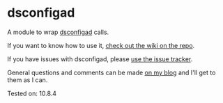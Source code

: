 # dsconfigad

A module to wrap [dsconfigad](http://bit.ly/15gnT5I) calls.

If you want to know how to use it, [check out the wiki on the repo](https://github.com/VertigoRay/salt-osx-dsconfigad/wiki).

If you have issues with dsconfigad, please [use the issue tracker](https://github.com/VertigoRay/salt-osx-dsconfigad/issues).

General questions and comments can be made [on my blog](http://go.vertigion.com/SaltStack-dsconfigad) and I'll get to them as I can.

Tested on: 10.8.4
